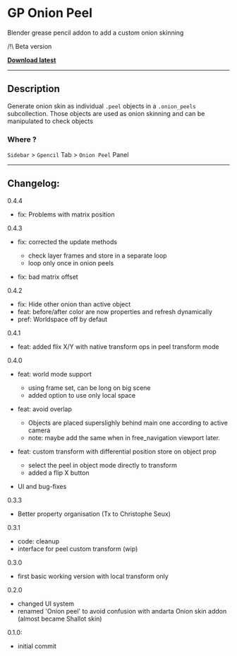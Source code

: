 # GP Onion Peel

Blender grease pencil addon to add a custom onion skinning

/!\ Beta version

**[Download latest](https://github.com/Pullusb/GP_onion_peel/archive/main.zip)**

<!-- ### [Demo Youtube]() -->

---  

## Description

Generate onion skin as individual `.peel` objects in a `.onion_peels` subcollection.
Those objects are used as onion skinning and can be manipulated to check objects
### Where ?

`Sidebar` > `Gpencil` Tab > `Onion Peel` Panel

---

<!--
## TODO:
- refresh choices:
    - Add choice to refresh all object or only current
    - Choose if other objects Onion are to be masked


Bonus:
- Filter by key type (EZ... I think)
- Create direct frame offset mode and show option in view
- Tricky : maybe find a way to show object keys... create temporary keys using a specific key mode ?

-->

## Changelog:

0.4.4

- fix: Problems with matrix position

0.4.3

- fix: corrected the update methods
    - check layer frames and store in a separate loop
    - loop only once in onion peels

- fix: bad matrix offset

0.4.2

- fix: Hide other onion than active object
- feat: before/after color are now properties and refresh dynamically
- pref: Worldspace off by defaut

0.4.1

- feat: added flix X/Y with native transform ops in peel transform mode 

0.4.0

- feat: world mode support
    - using frame set, can be long on big scene
    - added option to use only local space

- feat: avoid overlap
    - Objects are placed superslighly behind main one according to active camera
    - note: maybe add the same when in free_navigation viewport later.

- feat: custom transform with differential position store on object prop
    - select the peel in object mode directly to transform
    - added a flip X button 

- UI and bug-fixes


0.3.3

- Better property organisation (Tx to Christophe Seux)

0.3.1

- code: cleanup
- interface for peel custom transform (wip)

0.3.0

- first basic working version with local transform only

0.2.0

- changed UI system
- renamed 'Onion peel' to avoid confusion with andarta Onion skin addon (almost became Shallot skin)

0.1.0:

- initial commit